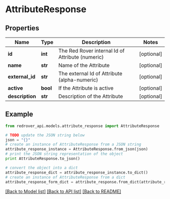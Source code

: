 # AttributeResponse


## Properties
Name | Type | Description | Notes
------------ | ------------- | ------------- | -------------
**id** | **int** | The Red Rover internal Id of Attribute (numeric) | [optional] 
**name** | **str** | Name of the Attribute | [optional] 
**external_id** | **str** | The external Id of Attribute (alpha-numeric) | [optional] 
**active** | **bool** | If the Attribute is active | [optional] 
**description** | **str** | Description of the Attribute | [optional] 

## Example

```python
from redrover_api.models.attribute_response import AttributeResponse

# TODO update the JSON string below
json = "{}"
# create an instance of AttributeResponse from a JSON string
attribute_response_instance = AttributeResponse.from_json(json)
# print the JSON string representation of the object
print AttributeResponse.to_json()

# convert the object into a dict
attribute_response_dict = attribute_response_instance.to_dict()
# create an instance of AttributeResponse from a dict
attribute_response_form_dict = attribute_response.from_dict(attribute_response_dict)
```
[[Back to Model list]](../README.md#documentation-for-models) [[Back to API list]](../README.md#documentation-for-api-endpoints) [[Back to README]](../README.md)


